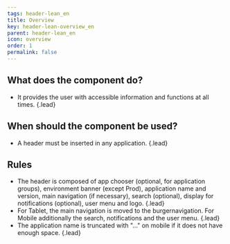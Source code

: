 ```yaml
---
tags: header-lean_en
title: Overview
key: header-lean-overview_en
parent: header-lean_en
icon: overview
order: 1
permalink: false  
---
```


## What does the component do?
* It provides the user with accessible information and functions at all times. {.lead}

## When should the component be used?
* A header must be inserted in any application. {.lead}

## Rules
* The header is composed of app chooser (optional, for application groups), environment banner (except Prod), application name and version, main navigation (if necessary), search (optional), display for notifications (optional), <sbb-link variant="inline" type="button" href="/en/design-system/lean/components/usermenu">user menu</sbb-link> and <sbb-link variant="inline" type="button" href="/en/design-system/lean/basics/brand">logo</sbb-link>. {.lead}
* For Tablet, the main navigation is moved to the burgernavigation. For Mobile additionally the search, notifications and the user menu. {.lead}
* The application name is truncated with "..." on mobile if it does not have enough space. {.lead}